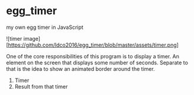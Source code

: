 # egg_timer

my own egg timer in JavaScript

![timer image][https://github.com/ldco2016/egg_timer/blob/master/assets/timer.png]

One of the core responsibilities of this program is to display a timer. An element on the screen that displays some number of seconds. Separate to that is the idea to show an animated border around the timer.

1. Timer
2. Result from that timer
